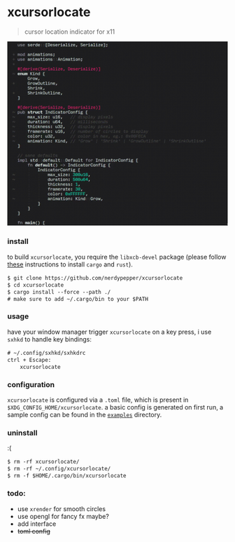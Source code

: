 # xcursorlocate

> cursor location indicator for x11 

![preview.gif](screencap.gif)

### install

to build `xcursorlocate`, you require the `libxcb-devel`
package (please follow [these](https://www.rust-lang.org/tools/install) instructions to install `cargo` and `rust`).  

```shell
$ git clone https://github.com/nerdypepper/xcursorlocate
$ cd xcursorlocate
$ cargo install --force --path ./
# make sure to add ~/.cargo/bin to your $PATH
```

### usage

have your window manager trigger `xcursorlocate` on a key
press, i use `sxhkd` to handle key bindings:  
```shell
# ~/.config/sxhkd/sxhkdrc
ctrl + Escape:
    xcursorlocate
```

### configuration

`xcursorlocate` is configured via a `.toml` file, which is
present in `$XDG_CONFIG_HOME/xcursorlocate`. a basic config
is generated on first run, a sample config can be found in
the [`examples`](./examples/sample_config.toml) directory.

### uninstall

:(

```
$ rm -rf xcursorlocate/
$ rm -rf ~/.config/xcursorlocate/
$ rm -f $HOME/.cargo/bin/xcursorlocate
```

### todo:

 - use `xrender` for smooth circles
 - use opengl for fancy fx maybe?
 - add interface
 - ~~toml config~~
